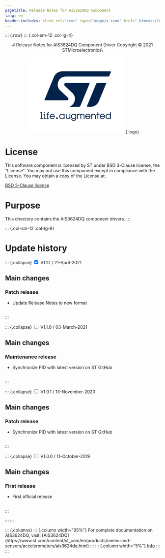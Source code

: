 ```yaml
---
pagetitle: Release Notes for AIS3624DQ Component
lang: en
header-includes: <link rel="icon" type="image/x-icon" href="_htmresc/favicon.png" />
---
```


::: {.row}
::: {.col-sm-12 .col-lg-4}

<center>
# Release Notes for AIS3624DQ Component Driver
Copyright &copy; 2021 STMicroelectronics\

[![ST logo](_htmresc/st_logo_2020.png)](https://www.st.com){.logo}
</center>

# License

This software component is licensed by ST under BSD 3-Clause license, the "License".
You may not use this component except in compliance with the License. You may obtain a copy of the License at:

[BSD 3-Clause license](https://opensource.org/licenses/BSD-3-Clause)

# Purpose

This directory contains the AIS3624DQ component drivers.
:::

::: {.col-sm-12 .col-lg-8}
# Update history

::: {.collapse}
<input type="checkbox" id="collapse-section4" checked aria-hidden="true">
<label for="collapse-section4" aria-hidden="true">V1.1.1 / 21-April-2021</label>
<div>			

## Main changes

### Patch release

- Update Release Notes to new format

##

</div>
:::

::: {.collapse}
<input type="checkbox" id="collapse-section3" aria-hidden="true">
<label for="collapse-section3" aria-hidden="true">V1.1.0 / 03-March-2021</label>
<div>			

## Main changes

### Maintenance release

- Synchronize PID with latest version on ST GitHub

##

</div>
:::

::: {.collapse}
<input type="checkbox" id="collapse-section2" aria-hidden="true">
<label for="collapse-section2" aria-hidden="true">V1.0.1 / 13-November-2020</label>
<div>			

## Main changes

### Patch release

- Synchronize PID with latest version on ST GitHub

##

</div>
:::

::: {.collapse}
<input type="checkbox" id="collapse-section1" aria-hidden="true">
<label for="collapse-section1" aria-hidden="true">V1.0.0 / 11-October-2019</label>
<div>			

## Main changes

### First release

- First official release

##

</div>
:::

:::
:::

<footer class="sticky">
::: {.columns}
::: {.column width="95%"}
For complete documentation on AIS3624DQ,
visit:
[AIS3624DQ](https://www.st.com/content/st_com/en/products/mems-and-sensors/accelerometers/ais3624dq.html)
:::
::: {.column width="5%"}
<abbr title="Based on template cx566953 version 2.0">Info</abbr>
:::
:::
</footer>
